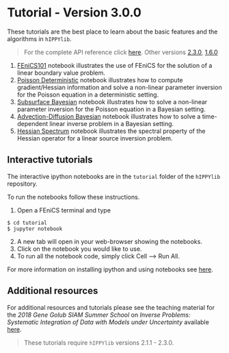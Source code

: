 # Tutorial - Version 3.0.0

These tutorials are the best place to learn about the basic features and the algorithms in `hIPPYlib`.

> For the complete API reference click [here](http://hippylib.readthedocs.io/en/latest/index.html).
> Other versions [2.3.0](tutorial_v2.3.0), [1.6.0](tutorial_v1.6.0)

1. [FEniCS101](tutorials_v3.0.0/1_FEniCS101.md) notebook illustrates the use of FEniCS for the solution of a linear boundary value problem.
2. [Poisson Deterministic](tutorials_v3.0.0/2_PoissonDeterministic.md) notebook illustrates how to compute gradient/Hessian information and solve a non-linear parameter inversion for the Poisson equation in a deterministic setting.
3. [Subsurface Bayesian](tutorials_v3.0.0/3_SubsurfaceBayesian.md) notebook illustrates how to solve a non-linear parameter inversion for the Poisson equation in a Bayesian setting.
4. [Advection-Diffusion Bayesian](tutorials_v3.0.0/4_AdvectionDiffusionBayesian.md) notebook illustrates how to solve a time-dependent linear inverse problem in a Bayesian setting.
5. [Hessian Spectrum](tutorials_v3.0.0/5_HessianSpectrum.md) notebook illustrates the spectral property of the Hessian operator for a linear source inversion problem.

## Interactive tutorials

The interactive ipython notebooks are in the `tutorial` folder of the `hIPPYlib` repository.

To run the notebooks follow these instructions.

1. Open a FEniCS terminal and type

```ssh
$ cd tutorial
$ jupyter notebook
```

2. A new tab will open in your web-browser showing the notebooks.
3. Click on the notebook you would like to use.
4. To run all the notebook code, simply click Cell --> Run All.

For more information on installing ipython and using notebooks see <a href="https://jupyter.readthedocs.io/en/latest/content-quickstart.html" target="_blank">here</a>.

## Additional resources

For additional resources and tutorials please see the teaching material for the
*2018 Gene Golub SIAM Summer School* on *Inverse Problems: Systematic Integration of Data with Models under Uncertainty* available [here](https://g2s3-2018.github.io/labs).

> These tutorials require `hIPPYlib` versions 2.1.1 - 2.3.0.
